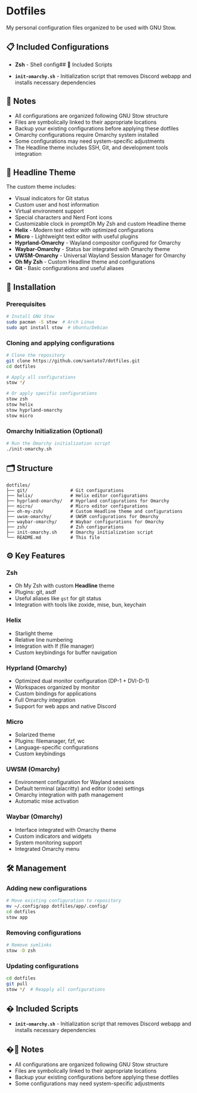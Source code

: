 # Dotfiles

My personal configuration files organized to be used with GNU Stow.

## 📋 Included Configurations

- **Zsh** - Shell config## 🔧 Included Scripts

- **`init-omarchy.sh`** - Initialization script that removes Discord webapp and installs necessary dependencies

## 📝 Notes

- All configurations are organized following GNU Stow structure
- Files are symbolically linked to their appropriate locations
- Backup your existing configurations before applying these dotfiles
- Omarchy configurations require Omarchy system installed
- Some configurations may need system-specific adjustments
- The Headline theme includes SSH, Git, and development tools integration

## 🎨 Headline Theme

The custom theme includes:

- Visual indicators for Git status
- Custom user and host information
- Virtual environment support
- Special characters and Nerd Font icons
- Customizable clock in promptOh My Zsh and custom Headline theme
- **Helix** - Modern text editor with optimized configurations
- **Micro** - Lightweight text editor with useful plugins
- **Hyprland-Omarchy** - Wayland compositor configured for Omarchy
- **Waybar-Omarchy** - Status bar integrated with Omarchy theme
- **UWSM-Omarchy** - Universal Wayland Session Manager for Omarchy
- **Oh My Zsh** - Custom Headline theme and configurations
- **Git** - Basic configurations and useful aliases

## 🚀 Installation

### Prerequisites

```bash
# Install GNU Stow
sudo pacman -S stow  # Arch Linux
sudo apt install stow  # Ubuntu/Debian
```

### Cloning and applying configurations

```bash
# Clone the repository
git clone https://github.com/santato7/dotfiles.git
cd dotfiles

# Apply all configurations
stow */

# Or apply specific configurations
stow zsh
stow helix
stow hyprland-omarchy
stow micro
```

### Omarchy Initialization (Optional)

```bash
# Run the Omarchy initialization script
./init-omarchy.sh
```

## 🗂️ Structure

```text
dotfiles/
├── git/                # Git configurations
├── helix/              # Helix editor configurations
├── hyprland-omarchy/   # Hyprland configurations for Omarchy
├── micro/              # Micro editor configurations
├── oh-my-zsh/          # Custom Headline theme and configurations
├── uwsm-omarchy/       # UWSM configurations for Omarchy
├── waybar-omarchy/     # Waybar configurations for Omarchy
├── zsh/                # Zsh configurations
├── init-omarchy.sh     # Omarchy initialization script
└── README.md           # This file
```

## ⚙️ Key Features

### Zsh

- Oh My Zsh with custom **Headline** theme
- Plugins: git, asdf
- Useful aliases like `gst` for git status
- Integration with tools like zoxide, mise, bun, keychain

### Helix

- Starlight theme
- Relative line numbering
- Integration with lf (file manager)
- Custom keybindings for buffer navigation

### Hyprland (Omarchy)

- Optimized dual monitor configuration (DP-1 + DVI-D-1)
- Workspaces organized by monitor
- Custom bindings for applications
- Full Omarchy integration
- Support for web apps and native Discord

### Micro

- Solarized theme
- Plugins: filemanager, fzf, wc
- Language-specific configurations
- Custom keybindings

### UWSM (Omarchy)

- Environment configuration for Wayland sessions
- Default terminal (alacritty) and editor (code) settings
- Omarchy integration with path management
- Automatic mise activation

### Waybar (Omarchy)

- Interface integrated with Omarchy theme
- Custom indicators and widgets
- System monitoring support
- Integrated Omarchy menu

## 🛠️ Management

### Adding new configurations

```bash
# Move existing configuration to repository
mv ~/.config/app dotfiles/app/.config/
cd dotfiles
stow app
```

### Removing configurations

```bash
# Remove symlinks
stow -D zsh
```

### Updating configurations

```bash
cd dotfiles
git pull
stow */  # Reapply all configurations
```

## � Included Scripts

- **`init-omarchy.sh`** - Initialization script that removes Discord webapp and installs necessary dependencies

## �📝 Notes

- All configurations are organized following GNU Stow structure
- Files are symbolically linked to their appropriate locations
- Backup your existing configurations before applying these dotfiles
- Some configurations may need system-specific adjustments
